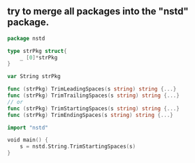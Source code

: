 


## try to merge all packages into the "nstd" package.

```go
package nstd

type strPkg struct{
	_ [0]*strPkg
}

var String strPkg

func (strPkg) TrimLeadingSpaces(s string) string {...}
func (strPkg) TrimTrailingSpaces(s string) string {...}
// or
func (strPkg) TrimStartingSpaces(s string) string {...}
func (strPkg) TrimEndingSpaces(s string) string {...}


```

```go
import "nstd"

void main() {
	s = nstd.String.TrimStartingSpaces(s)
}
```


